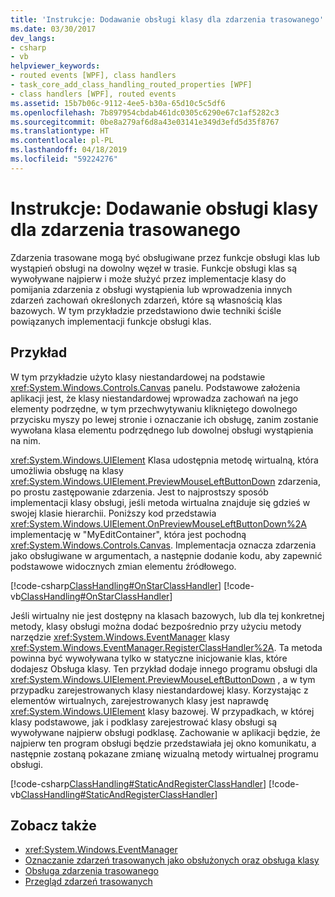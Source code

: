 ```yaml
---
title: 'Instrukcje: Dodawanie obsługi klasy dla zdarzenia trasowanego'
ms.date: 03/30/2017
dev_langs:
- csharp
- vb
helpviewer_keywords:
- routed events [WPF], class handlers
- task_core_add_class_handling_routed_properties [WPF]
- class handlers [WPF], routed events
ms.assetid: 15b7b06c-9112-4ee5-b30a-65d10c5c5df6
ms.openlocfilehash: 7b897954cbdab461dc0305c6290e67c1af5282c3
ms.sourcegitcommit: 0be8a279af6d8a43e03141e349d3efd5d35f8767
ms.translationtype: HT
ms.contentlocale: pl-PL
ms.lasthandoff: 04/18/2019
ms.locfileid: "59224276"
---
```

# <a name="how-to-add-class-handling-for-a-routed-event"></a>Instrukcje: Dodawanie obsługi klasy dla zdarzenia trasowanego
Zdarzenia trasowane mogą być obsługiwane przez funkcje obsługi klas lub wystąpień obsługi na dowolny węzeł w trasie. Funkcje obsługi klas są wywoływane najpierw i może służyć przez implementacje klasy do pomijania zdarzenia z obsługi wystąpienia lub wprowadzenia innych zdarzeń zachowań określonych zdarzeń, które są własnością klas bazowych. W tym przykładzie przedstawiono dwie techniki ściśle powiązanych implementacji funkcje obsługi klas.  
  
## <a name="example"></a>Przykład  
 W tym przykładzie użyto klasy niestandardowej na podstawie <xref:System.Windows.Controls.Canvas> panelu. Podstawowe założenia aplikacji jest, że klasy niestandardowej wprowadza zachowań na jego elementy podrzędne, w tym przechwytywaniu klikniętego dowolnego przycisku myszy po lewej stronie i oznaczanie ich obsługę, zanim zostanie wywołana klasa elementu podrzędnego lub dowolnej obsługi wystąpienia na nim.  
  
 <xref:System.Windows.UIElement> Klasa udostępnia metodę wirtualną, która umożliwia obsługę na klasy <xref:System.Windows.UIElement.PreviewMouseLeftButtonDown> zdarzenia, po prostu zastępowanie zdarzenia. Jest to najprostszy sposób implementacji klasy obsługi, jeśli metoda wirtualna znajduje się gdzieś w swojej klasie hierarchii. Poniższy kod przedstawia <xref:System.Windows.UIElement.OnPreviewMouseLeftButtonDown%2A> implementację w "MyEditContainer", która jest pochodną <xref:System.Windows.Controls.Canvas>. Implementacja oznacza zdarzenia jako obsługiwane w argumentach, a następnie dodanie kodu, aby zapewnić podstawowe widocznych zmian elementu źródłowego.  
  
 [!code-csharp[ClassHandling#OnStarClassHandler](~/samples/snippets/csharp/VS_Snippets_Wpf/ClassHandling/CSharp/SDKSampleLibrary/class1.cs#onstarclasshandler)]
 [!code-vb[ClassHandling#OnStarClassHandler](~/samples/snippets/visualbasic/VS_Snippets_Wpf/ClassHandling/visualbasic/sdksamplelibrary/class1.vb#onstarclasshandler)]  
  
 Jeśli wirtualny nie jest dostępny na klasach bazowych, lub dla tej konkretnej metody, klasy obsługi można dodać bezpośrednio przy użyciu metody narzędzie <xref:System.Windows.EventManager> klasy <xref:System.Windows.EventManager.RegisterClassHandler%2A>. Ta metoda powinna być wywoływana tylko w statyczne inicjowanie klas, które dodajesz Obsługa klasy. Ten przykład dodaje innego programu obsługi dla <xref:System.Windows.UIElement.PreviewMouseLeftButtonDown> , a w tym przypadku zarejestrowanych klasy niestandardowej klasy. Korzystając z elementów wirtualnych, zarejestrowanych klasy jest naprawdę <xref:System.Windows.UIElement> klasy bazowej. W przypadkach, w której klasy podstawowe, jak i podklasy zarejestrować klasy obsługi są wywoływane najpierw obsługi podklasę. Zachowanie w aplikacji będzie, że najpierw ten program obsługi będzie przedstawiała jej okno komunikatu, a następnie zostaną pokazane zmianę wizualną metody wirtualnej programu obsługi.  
  
 [!code-csharp[ClassHandling#StaticAndRegisterClassHandler](~/samples/snippets/csharp/VS_Snippets_Wpf/ClassHandling/CSharp/SDKSampleLibrary/class1.cs#staticandregisterclasshandler)]
 [!code-vb[ClassHandling#StaticAndRegisterClassHandler](~/samples/snippets/visualbasic/VS_Snippets_Wpf/ClassHandling/visualbasic/sdksamplelibrary/class1.vb#staticandregisterclasshandler)]  
  
## <a name="see-also"></a>Zobacz także

- <xref:System.Windows.EventManager>
- [Oznaczanie zdarzeń trasowanych jako obsłużonych oraz obsługa klasy](marking-routed-events-as-handled-and-class-handling.md)
- [Obsługa zdarzenia trasowanego](how-to-handle-a-routed-event.md)
- [Przegląd zdarzeń trasowanych](routed-events-overview.md)
